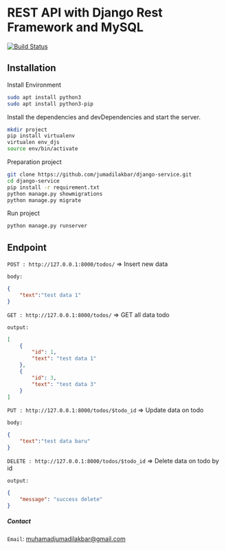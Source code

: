# REST API with Django Rest Framework and MySQL

[![Build Status](https://travis-ci.org/joemccann/dillinger.svg?branch=master)](https://travis-ci.org/joemccann/dillinger)
## Installation
Install Environment
```sh
sudo apt install python3
sudo apt install python3-pip
```
Install the dependencies and devDependencies and start the server.

```sh
mkdir project
pip install virtualenv
virtualen env_djs
source env/bin/activate
```
Preparation project
```sh
git clone https://github.com/jumadilakbar/django-service.git
cd django-service
pip install -r requirement.txt
python manage.py showmigrations
python manage.py migrate
```
Run project
```sh
python manage.py runserver
```
## Endpoint
`POST : http://127.0.0.1:8000/todos/`  => Insert new data

`body:`
```json
{
    "text":"test data 1"
}
```

`GET : http://127.0.0.1:8000/todos/`  => GET all data todo

`output:`
```json
[
    {
        "id": 1,
        "text": "test data 1"
    },
    {
        "id": 3,
        "text": "test data 3"
    }
]
```

`PUT : http://127.0.0.1:8000/todos/$todo_id`  => Update data on todo

`body:`
```json
{
    "text":"test data baru"
}
```

`DELETE : http://127.0.0.1:8000/todos/$todo_id`  => Delete data on todo by id

`output:`
```json
{
    "message": "success delete"
}
```

##### Contact
`Email`: muhamadjumadilakbar@gmail.com

